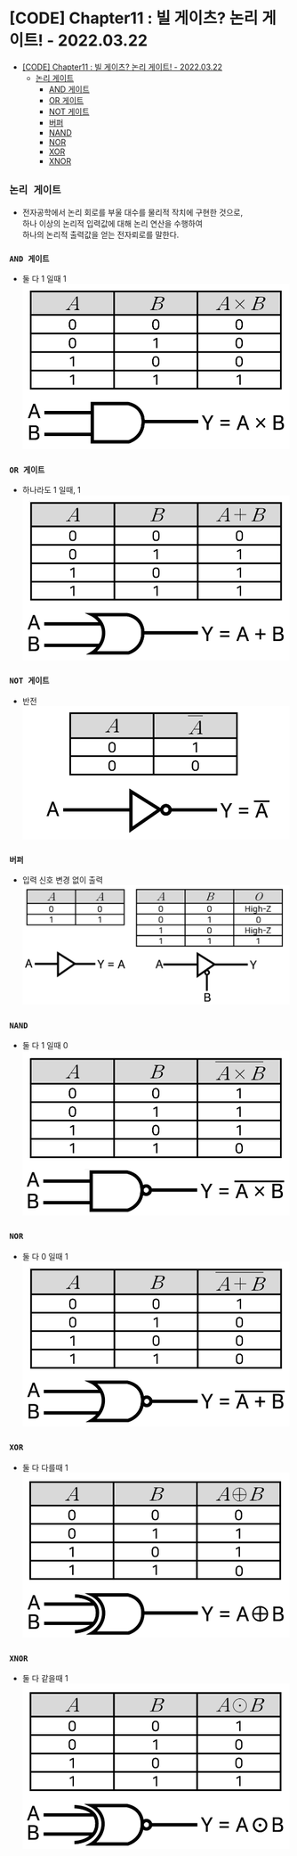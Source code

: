 # [CODE] Chapter11 : 빌 게이츠? 논리 게이트! - 2022.03.22

<!-- TOC -->

- [[CODE] Chapter11 : 빌 게이츠? 논리 게이트! - 2022.03.22](#code-chapter11--%EB%B9%8C-%EA%B2%8C%EC%9D%B4%EC%B8%A0-%EB%85%BC%EB%A6%AC-%EA%B2%8C%EC%9D%B4%ED%8A%B8---20220322)
  - [논리 게이트](#%EB%85%BC%EB%A6%AC-%EA%B2%8C%EC%9D%B4%ED%8A%B8)
    - [AND 게이트](#and-%EA%B2%8C%EC%9D%B4%ED%8A%B8)
    - [OR 게이트](#or-%EA%B2%8C%EC%9D%B4%ED%8A%B8)
    - [NOT 게이트](#not-%EA%B2%8C%EC%9D%B4%ED%8A%B8)
    - [버퍼](#%EB%B2%84%ED%8D%BC)
    - [NAND](#nand)
    - [NOR](#nor)
    - [XOR](#xor)
    - [XNOR](#xnor)

<!-- /TOC -->

## `논리 게이트`
- 전자공학에서 논리 회로를 부울 대수를 물리적 작치에 구현한 것으로,  
  하나 이상의 논리적 입력값에 대해 논리 연산을 수행하여  
  하나의 논리적 출력값을 얻는 전자뢰로를 말한다.
### `AND 게이트`
- 둘 다 1 일때 1  
  ![AND](./images/chapter_11_01.png)
### `OR 게이트`
- 하나라도 1 일때, 1
  ![OR](./images/chapter_11_02.png)
### `NOT 게이트`
- 반전
  ![NOT](./images/chapter_11_03.png)
### `버퍼`
- 입력 신호 변경 없이 출력
  ![BUFFER](./images/chapter_11_04.png)
### `NAND`
- 둘 다 1 일때 0
  ![NAND](./images/chapter_11_05.png)
### `NOR`
- 둘 다 0 일때 1
  ![NOR](./images/chapter_11_06.png)
### `XOR`
- 둘 다 다를때 1
  ![XOR](./images/chapter_11_07.png)
### `XNOR`
- 둘 다 같을때 1
  ![XNOR](./images/chapter_11_08.png)

